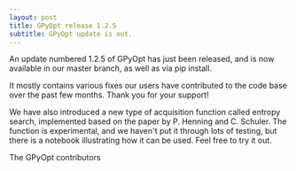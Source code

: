 ```yaml
---
layout: post
title: GPyOpt release 1.2.5
subtitle: GPyOpt update is out.
---
```



An update numbered 1.2.5 of GPyOpt has just been released, and is now available in our master branch, as well as via pip install.

It mostly contains various fixes our users have contributed to the code base over the past few months. Thank you for your support!

We have also introduced a new type of acquisition function called entropy search, implemented based on the paper by P. Henning and C. Schuler. The function is experimental, and we haven't put it through lots of testing, but there is a notebook illustrating how it can be used. Feel free to try it out.

The GPyOpt contributors
